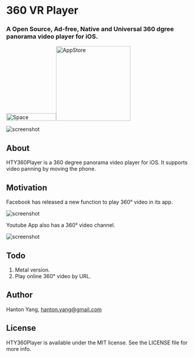 # 360 VR Player
### A Open Source, Ad-free, Native and Universal 360 dgree panorama video player for iOS. 

<img src="https://cloud.githubusercontent.com/assets/1676460/7080282/b1b26424-defd-11e4-820f-94f50ff467a8.png" width="134" height="20" alt="Space"/>[<img src="https://cloud.githubusercontent.com/assets/219689/5575342/963e0ee8-9013-11e4-8091-7ece67d64729.png" width="200" alt="AppStore"/>](https://itunes.apple.com/hk/app/360-vr-player/id1061464612?mt=8)

![screenshot](https://github.com/hanton/HTY360Player/blob/master/Screenshot/HTY360Player.gif)

## About
HTY360Player is a 360 degree panorama video player for iOS. It supports video panning by moving the phone.

## Motivation
Facebook has released a new function to play 360° video in its app.

![screenshot](https://github.com/hanton/HTY360Player/blob/master/Screenshot/360Facebook.png)

Youtube App also has a 360° video channel.

![screenshot](https://github.com/hanton/HTY360Player/blob/master/Screenshot/360Youtube.png)

## Todo
1. Metal version.
2. Play online 360° video by URL.

## Author
Hanton Yang, hanton.yang@gmail.com

## License
HTY360Player is available under the MIT license. See the LICENSE file for more info.
